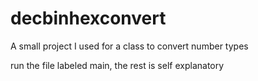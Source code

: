 # decbinhexconvert
A small project I used for a class to convert number types

run the file labeled main, the rest is self explanatory
